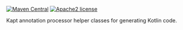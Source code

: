 [![Maven Central](https://maven-badges.herokuapp.com/maven-central/org.litote.kgenerator/kgenerator/badge.svg)](https://maven-badges.herokuapp.com/maven-central/org.litote.kgenerator/kgenerator)
[![Apache2 license](https://img.shields.io/badge/license-Apache%20License%202.0-blue.svg?style=flat)](https://www.apache.org/licenses/LICENSE-2.0)

Kapt annotation processor helper classes for generating Kotlin code.